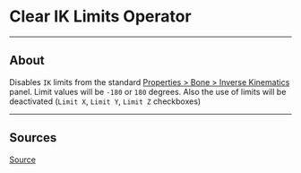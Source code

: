 # Clear IK Limits Operator

___

## About

Disables `IK` limits from the standard [Properties > Bone > Inverse Kinematics](https://docs.blender.org/manual/en/3.6/animation/armatures/bones/properties/inverse_kinematics.html) panel. Limit values will be `-180` or `180` degrees. Also the use of limits will be deactivated (`Limit X`, `Limit Y`, `Limit Z` checkboxes)

___

## Sources

[Source](https://github.com/PavelBlend/blender-xray/wiki/Operator-IK-Limits#%D0%9E%D0%BF%D0%B5%D1%80%D0%B0%D1%82%D0%BE%D1%80-Clear-IK-Limits)
